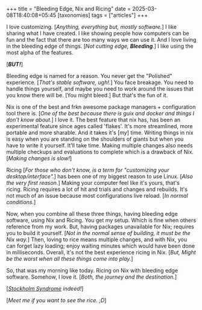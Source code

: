 +++
title = "Bleeding Edge, Nix and Ricing"
date = 2025-03-08T18:40:08+05:45
[taxonomies] 
tags = ["articles"]
+++

I love customizing. [_Anything, everything but, mostly software._] I like sharing what I have created.
I like showing people how computers can be fun and the fact that there are too many ways we can use it.
And I love living in the bleeding edge of things. [_Not cutting edge, __Bleeding__._] I like using the
most alpha of the features.

[___BUT!___]

Bleeding edge is named for a reason. You never get the "Polished" experience. [_That's stable software, ugh!._]
You face breakage. You need to handle things yourself, and maybe you need to work around the issues that you know
there will be. [You might bleed.] But that's the fun of it.

Nix is one of the best and frkn awesome package managers + configuration tool there is. [_One of the best because
there is guix and docker and things I don't know about._] I love it. The best feature that nix has, has been an experimental feature
since ages called 'flakes'. It's more streamlined, more portable and more sharable. And it takes it's [_my_] time.
Writing things in nix is easy when you are standing on the shoulders of giants but when you have to write it yourself.
It'll take time. Making multiple changes also needs multiple checkups and evaluations to complete which is a drawback of
Nix. [_Making changes is slow!_]

Ricing [_For those who don't know, is a term for "customizing your desktop/interface"._] has been one of my biggest reason
to use Linux. [_Also the very first reason._] Making your computer feel like it's yours, that's ricing. Ricing requires a lot
of hit and trials and changes and rebuilds. It's not much of an issue because most configurations live reload. [_In normal conditions._]

Now, when you combine all these three things, having bleeding edge software, using Nix and Ricing. You get my setup. Which is fine
when others reference from my work. But, having packages unavailable for Nix; requires you to build it yourself. [_Not in the normal sense of
building, it must be the Nix way._] Then, loving to rice means multiple changes, and with Nix, you can forget lazy loading; enjoy waiting minutes
which would have been done in milliseconds. Overall, it's not the best experience ricing in Nix.
[_But, Might be the worst when all these things come into play._]

So, that was my morning like today. Ricing on Nix with bleeding edge software. Somehow, I love it. [_Both, the journey and the destination._]

[_[Stockholm Syndrome](/stockholm-syndrome) indeed!_]

[_Meet me if you want to see the rice. ;D_]
